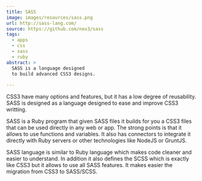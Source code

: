 ```yaml
---
title: SASS
image: images/resources/sass.png
url: http://sass-lang.com/
source: https://github.com/nex3/sass
tags:
  - apps
  - css
  - sass
  - ruby
abstract: >
  SASS is a language designed
  to build advanced CSS3 designs.
  
---
```

CSS3 have many options and features,
but it has a low degree of reusability.
SASS is designed as a language
designed to ease and improve
CSS3 writting.

SASS is a Ruby program that
given SASS files
it builds for you a CSS3 files
that can be used directly in any web or app.
The strong points is that
it allows to use functions and variables.
It also has connectors to integrate
it directly with Ruby servers or
other technologies like NodeJS or GruntJS.

SASS language is similar to Ruby language
which makes code cleaner and easier to understand.
In addition it also defines the SCSS
which is exactly like CSS3 but 
it allows to use all SASS features.
It makes easier the migration from CSS3 
to SASS/SCSS.

